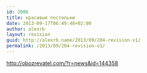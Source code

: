 ```yaml
---
id: 2006
title: красивые постельки
date: 2013-09-17T06:49:48+02:00
author: alexrb
layout: revision
guid: http://alexrb.name/2013/09/204-revision-v1/
permalink: /2013/09/204-revision-v1/
---
```

http://obozrevatel.com/?r=news&id=144358